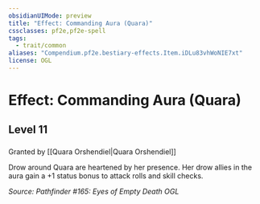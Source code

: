 ```yaml
---
obsidianUIMode: preview
title: "Effect: Commanding Aura (Quara)"
cssclasses: pf2e,pf2e-spell
tags:
  - trait/common
aliases: "Compendium.pf2e.bestiary-effects.Item.iDLu83vhWoNIE7xt"
license: OGL
---
```

# Effect: Commanding Aura (Quara)
## Level 11
### 






Granted by [[Quara Orshendiel|Quara Orshendiel]]

Drow around Quara are heartened by her presence. Her drow allies in the aura gain a +1 status bonus to attack rolls and skill checks.

*Source: Pathfinder #165: Eyes of Empty Death*
*OGL*